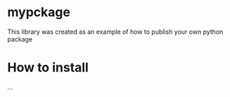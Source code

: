 #  mypckage
This library was created as an example of how to publish your own python package


# How to install 
... 
